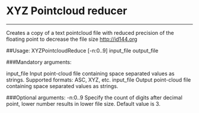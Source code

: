 # XYZ Pointcloud reducer
---
Creates a copy of a text pointcloud file with reduced precision of the floating point to decrease the file size
http://id144.org

##Usage:
XYZPointcloudReduce [-n:0..9] input_file output_file

###Mandatory arguments:

 input_file     Input point-cloud file containing space separated values as strings. Supported formats: ASC, XYZ, etc. 
 input_file     Output point-cloud file containing space separated values as strings.

###Optional arguments:
 -n:0..9     Specify the count of digits after decimal point, lower number results in lower file size. Default value is 3.
